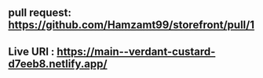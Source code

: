 ## pull request: https://github.com/Hamzamt99/storefront/pull/1
## Live URl : https://main--verdant-custard-d7eeb8.netlify.app/
